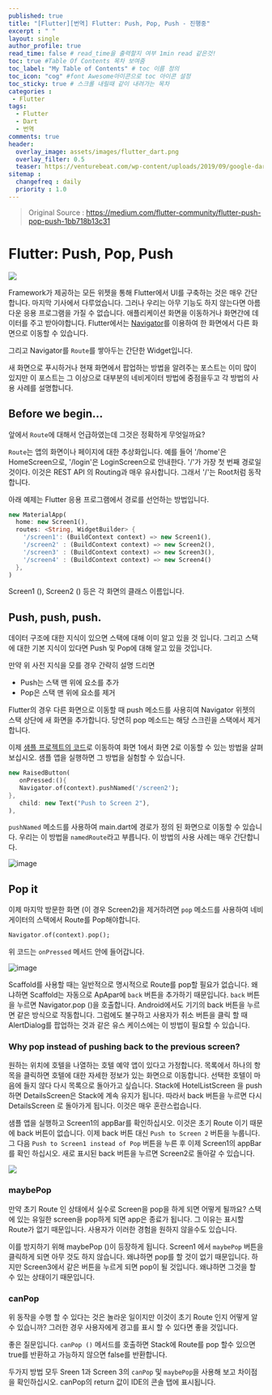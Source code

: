 ```yaml
---
published: true
title: "[Flutter][번역] Flutter: Push, Pop, Push - 진행중"
excerpt : " "
layout: single
author_profile: true
read_time: false # read_time을 출력할지 여부 1min read 같은것!
toc: true #Table Of Contents 목차 보여줌
toc_label: "My Table of Contents" # toc 이름 정의
toc_icon: "cog" #font Awesome아이콘으로 toc 아이콘 설정
toc_sticky: true # 스크롤 내릴때 같이 내려가는 목차
categories :
 - Flutter
tags: 
  - Flutter
  - Dart
  - 번역
comments: true
header:
  overlay_image: assets/images/flutter_dart.png
  overlay_filter: 0.5
  teaser: https://venturebeat.com/wp-content/uploads/2019/09/google-dart-flutter.png?w=578&strip=all
sitemap :
  changefreq : daily
  priority : 1.0
---
```

> Original Source : <https://medium.com/flutter-community/flutter-push-pop-push-1bb718b13c31>


# Flutter: Push, Pop, Push

![](https://miro.medium.com/max/1024/1*7banZjCh-rGamKT-9jqADA.jpeg)

Framework가 제공하는 모든 위젯을 통해 Flutter에서 UI를 구축하는 것은 매우 간단합니다. 마지막 기사에서 다루었습니다.
그러나 우리는 아무 기능도 하지 않는다면 아름다운 응용 프로그램을 가질 수 없습니다. 애플리케이션 화면을 이동하거나 화면간에 데이터를 주고 받아야합니다. Flutter에서는 [Navigator](https://docs.flutter.io/flutter/widgets/Navigator-class.html)를 이용하여 한 화면에서 다른 화면으로 이동할 수 있습니다.

그리고 Navigator를 `Route`를 쌓아두는 간단한 Widget입니다.

새 화면으로 푸시하거나 현재 화면에서 팝업하는 방법을 알려주는 포스트는 이미 많이 있지만 이 포스트는 그 이상으로 대부분의 네비게이터 방법에 중점을두고 각 방법의 사용 사례를 설명합니다.

## Before we begin…

앞에서 `Route`에 대해서 언급하였는데 그것은 정확하게 무엇일까요?

`Route`는 앱의 화면이나 페이지에 대한 추상화입니다.
예를 들어 '/home'은 HomeScreen으로, '/login'은 LoginScreen으로 안내한다. '/'가 가장 첫 번째 경로일 것이다. 이것은 REST API 의 Routing과 매우 유사합니다. 그래서 '/'는 Root처럼 동작합니다.

아래 예제는 Flutter 응용 프로그램에서 경로를 선언하는 방법입니다.

~~~dart
new MaterialApp(
  home: new Screen1(),
  routes: <String, WidgetBuilder> {
    '/screen1': (BuildContext context) => new Screen1(),
    '/screen2' : (BuildContext context) => new Screen2(),
    '/screen3' : (BuildContext context) => new Screen3(),
    '/screen4' : (BuildContext context) => new Screen4()
  },
)
~~~

Screen1 (), Screen2 () 등은 각 화면의 클래스 이름입니다.

## Push, push, push.

데이터 구조에 대한 지식이 있으면 스택에 대해 이미 알고 있을 것 입니다. 그리고 스택에 대한 기본 지식이 있다면 Push 및 Pop에 대해 알고 있을 것입니다.

만약 위 사전 지식을 모를 경우 간략히 설명 드리면

- Push는 스택 맨 위에 요소를 추가
- Pop은 스택 맨 위에 요소를 제거

Flutter의 경우 다른 화면으로 이동할 때 push 메소드를 사용히여 Navigator 위젯의 스택 상단에 새 화면을 추가합니다. 당연히 pop 메소드는 해당 스크린을 스택에서 제거합니다.

이제 [샘플 프로젝트의 코드](https://github.com/PoojaB26/NavigatorsDemo-Flutter)로 이동하여 화면 1에서 화면 2로 이동할 수 있는 방법을 살펴보십시오. 샘플 앱을 실행하면 그 방법을 실험할 수 있습니다.

~~~dart
new RaisedButton(
   onPressed:(){
   Navigator.of(context).pushNamed('/screen2');
},
   child: new Text("Push to Screen 2"),
),
~~~


`pushNamed` 메소드를 사용하여 main.dart에 경로가 정의 된 화면으로 이동할 수 있습니다. 우리는 이 방법을 `namedRoute`라고 부릅니다. 이 방법의 사용 사례는 매우 간단합니다.

![image](https://miro.medium.com/max/94/1*RKtC1MKJbjSfMjUlR-2K7g.png)

## Pop it

이제 마지막 방문한 화면 (이 경우 Screen2)을 제거하려면 `pop` 메소드를 사용하여 네비게이터의 스택에서 Route를 Pop해야합니다.

~~~dart
Navigator.of(context).pop();
~~~

위 코드는 `onPressed`
 메서드 안에 들어갑니다.


![image](https://miro.medium.com/max/93/1*hq7qfAer0wCCSyIBKr7sfg.png)

Scaffold를 사용할 때는 일반적으로 명시적으로 Route를 pop할 필요가 없습니다. 왜냐하면 Scaffold는 자동으로 ApApar에 `back` 버튼을 추가하기 때문입니다. `back` 버튼을 누르면 Navigator.pop ()을 호출합니다. 
Android에서도 기기의 back 버튼을 누르면 같은 방식으로 작동합니다.
그럼에도 불구하고 사용자가 취소 버튼을 클릭 할 때 AlertDialog를 팝업하는 것과 같은 유스 케이스에는 이 방법이 필요할 수 있습니다.

### Why pop instead of pushing back to the previous screen?

원하는 위치에 호텔을 나열하는 호텔 예약 앱이 있다고 가정합니다. 
목록에서 하나의 항목을 클릭하면 호텔에 대한 자세한 정보가 있는 화면으로 이동합니다. 선택한 호텔이 마음에 들지 않다 다시 목록으로 돌아가고 싶습니다.
Stack에 HotelListScreen 을 push하면 DetailsScreen은 Stack에 계속 유지가 됩니다. 따라서 back 버튼을 누르면 다시 DetailsScreen 로 돌아가게 됩니다. 이것은 매우 혼란스럽습니다.

샘플 앱을 실행하고 Screen1의 appBar를 확인하십시오. 이것은 초기 Route 이기 때문에 back 버튼이 없습니다. 
이제 back 버튼 대신 `Push to Screen 2` 버튼을 누룹니다. 그 다음 `Push to Screen1 instead of Pop` 버튼을 누른 후 이제 Screen1의 appBar를 확인 하십시오. 새로 표시된 back 버튼을 누르면 Screen2로 돌아갈 수 있습니다.

![](https://miro.medium.com/max/92/1*Xsyo5c8s1JwO6f2OQ1nNEg.png)


### maybePop

만약 초기 Route 인 상태에서 실수로 Screen을 pop을 하게 되면 어떻게 될까요? 스택에 있는 유일한 screen을 pop하게 되면 app은 종료가 됩니다. 그 이유는 표시할 Route가 없기 때문입니다. 사용자가 이러한 경험을 원하지 않을수도 있습니다.

이를 방지하기 위해 maybePop ()이 등장하게 됩니다. 
Screen1 에서 `maybePop` 버튼을 클릭하게 되면 아무 것도 하지 않습니다. 왜냐하면 pop를 할 것이 없기 때문입니다. 하지만 Screen3에서 같은 버튼을 누르게 되면 pop이 될 것입니다. 왜냐하면 그것을 할 수 있는 상태이기 때문입니다.

### canPop

위 동작을 수행 할 수 있다는 것은 놀라운 일이지만 이것이 초기 Route 인지 어떻게 알 수 있습니까? 그러한 경우 사용자에게 경고를 표시 할 수 있다면 좋을 것입니다.

좋은 질문입니다.  `canPop ()` 메서드를 호출하면 Stack에 Route를 pop 할수 있으면 true를 반환하고 가능하지 않으면 false를 반환합니다.

두가지 방법 모두 Sreen 1과 Screen 3의 `canPop` 및 `maybePop`을 사용해 보고 차이점을 확인하십시오. canPop의 return 값이 IDE의 콘솔 탭에 표시됩니다.